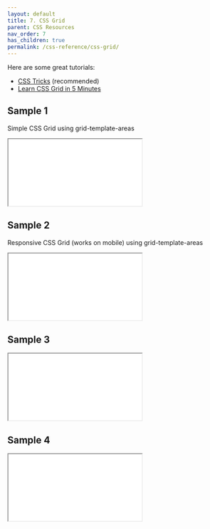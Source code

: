 ```yaml
---
layout: default
title: 7. CSS Grid
parent: CSS Resources
nav_order: 7
has_children: true
permalink: /css-reference/css-grid/
---
```



Here are some  great tutorials:
* [CSS Tricks](https://css-tricks.com/snippets/css/complete-guide-grid/) (recommended)
* [Learn CSS Grid in 5 Minutes](https://medium.freecodecamp.org/learn-css-grid-in-5-minutes-f582e87b1228)

## Sample 1
Simple CSS Grid using grid-template-areas
<iframe src="//codepen.io/vanwars/embed/YMYgOd/?theme-id=18654&default-tab=result" allowfullscreen="true" class="codepen-frame"></iframe>

## Sample 2
Responsive CSS Grid (works on mobile) using grid-template-areas
<iframe src="//codepen.io/vanwars/embed/vMpMLo/?theme-id=18654&default-tab=result" allowfullscreen="true" class="codepen-frame"></iframe>

## Sample 3
<iframe src="//codepen.io/vanwars/embed/NJJJVM/?theme-id=18654&default-tab=result" allowfullscreen="true" class="codepen-frame"></iframe>

## Sample 4
<iframe src="//codepen.io/vanwars/embed/rRRbWN/?theme-id=18654&default-tab=result" allowfullscreen="true" class="codepen-frame"></iframe>
